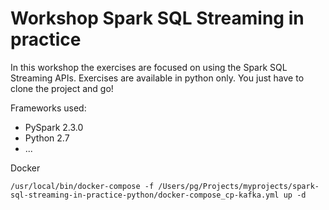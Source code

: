 # Workshop Spark SQL Streaming in practice


In this workshop the exercises are focused on using the Spark SQL Streaming APIs. Exercises are available in python only. You just have to clone the project and go!

Frameworks used:

* PySpark 2.3.0
* Python 2.7
* ...


Docker  

```/usr/local/bin/docker-compose -f /Users/pg/Projects/myprojects/spark-sql-streaming-in-practice-python/docker-compose_cp-kafka.yml up -d```